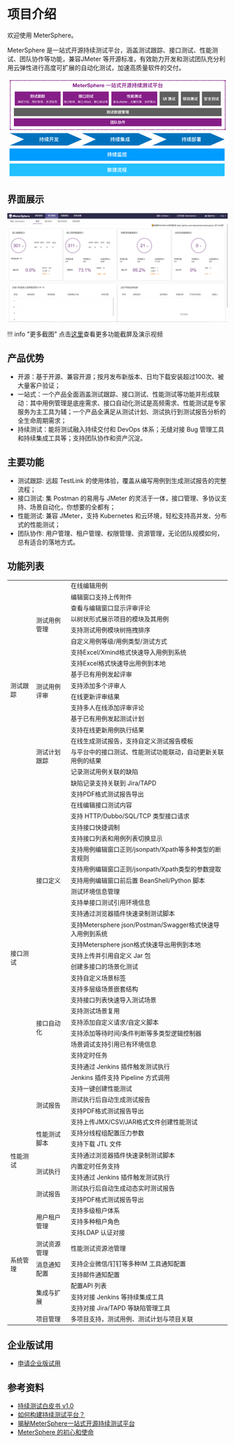 # 项目介绍

欢迎使用 MeterSphere。

MeterSphere 是一站式开源持续测试平台，涵盖测试跟踪、接口测试、性能测试、团队协作等功能，兼容JMeter 等开源标准，有效助力开发和测试团队充分利用云弹性进行高度可扩展的自动化测试，加速高质量软件的交付。

![!产品定位](./img/产品定位.png)

## 界面展示

![!界面展示](./img/ui.png)

!!! info "更多截图"
    点击[这里](https://metersphere.io/features.html)查看更多功能截屏及演示视频

## 产品优势
  
-   开源：基于开源、兼容开源；按月发布新版本、日均下载安装超过100次、被大量客户验证；
-   一站式：一个产品全面涵盖测试跟踪、接口测试、性能测试等功能并形成联动：其中用例管理是底座需求、接口自动化测试是高频需求、性能测试是专家服务为主工具为辅；一个产品全满足从测试计划、测试执行到测试报告分析的全生命周期需求；
-   持续测试：能将测试融入持续交付和 DevOps 体系；无缝对接 Bug 管理工具和持续集成工具等；支持团队协作和资产沉淀。

## 主要功能

-   测试跟踪: 远超 TestLink 的使用体验，覆盖从编写用例到生成测试报告的完整流程；
-   接口测试: 集 Postman 的易用与 JMeter 的灵活于一体，接口管理、多协议支持、场景自动化，你想要的全都有；
-   性能测试: 兼容 JMeter，支持 Kubernetes 和云环境，轻松支持高并发、分布式的性能测试；
-   团队协作: 用户管理、租户管理、权限管理、资源管理，无论团队规模如何，总有适合的落地方式。

## 功能列表

  <table>

   <tr >
    <td rowspan="19">测试跟踪</td>
    <td rowspan="8">测试用例管理</td>
    <td>在线编辑用例</td>
   </tr>
   <tr >
    <td>编辑窗口支持上传附件</td>
   </tr>
   <tr >
    <td>查看与编辑窗口显示评审评论</td>
   </tr>
   <tr >
    <td>以树状形式展示项目的模块及其用例</td>
   </tr>
   <tr >
    <td>支持测试用例模块树拖拽排序</td>
   </tr>
   <tr >
    <td>自定义用例等级/用例类型/测试方式</td>
   </tr>
   <tr >
    <td>支持Excel/Xmind格式快速导入用例到系统</td>
   </tr>
   <tr >
    <td>支持Excel格式快速导出用例到本地</td>
   </tr>
   <tr >
    <td rowspan="4">测试用例评审</td>
    <td>基于已有用例发起评审</td>
   </tr>
   <tr >
    <td>支持添加多个评审人</td>
   </tr>
   <tr >
    <td>在线更新评审结果</td>
   </tr>
   <tr >
    <td>支持多人在线添加评审评论</td>
   </tr>
   <tr >
    <td rowspan="7">测试计划跟踪</td>
    <td>基于已有用例发起测试计划</td>
   </tr>
   <tr >
    <td>支持在线更新用例执行结果</td>
   </tr>
   <tr >
    <td>在线生成测试报告，支持自定义测试报告模板</td>
   </tr>
   <tr >
    <td>与平台中的接口测试、性能测试功能联动，自动更新关联用例的结果</td>
   </tr>
   <tr >
    <td>记录测试用例关联的缺陷</td>
   </tr>
   <tr >
    <td>缺陷记录支持关联到 Jira/TAPD</td>
   </tr>
   <tr >
    <td>支持PDF格式测试报告导出</td>
   </tr>
   <tr >
    <td rowspan="27">接口测试</td>
    <td rowspan="13">接口定义</td>
    <td>在线编辑接口测试内容</td>
   </tr>
   <tr >
    <td>支持 HTTP/Dubbo/SQL/TCP 类型接口请求</td>
   </tr>
   <tr >
    <td>支持接口快捷调制</td>
   </tr>
   <tr >
    <td>支持接口列表和用例列表切换显示</td>
   </tr>
   <tr >
    <td>支持用例编辑窗口正则/jsonpath/Xpath等多种类型的断言规则</td>
   </tr>
   <tr >
    <td>支持用例编辑窗口正则/jsonpath/Xpath类型的参数提取</td>
   </tr>
   <tr >
    <td>支持用例编辑窗口前后置 BeanShell/Python 脚本</td>
   </tr>
   <tr >
    <td>测试环境信息管理</td>
   </tr>
   <tr >
    <td>支持单接口测试引用环境信息</td>
   </tr>
   <tr >
    <td>支持通过浏览器插件快速录制测试脚本</td>
   </tr>
   <tr >
    <td>支持Metersphere json/Postman/Swagger格式快速导入用例到系统</td>
   </tr>
   <tr >
    <td>支持Metersphere json格式快速导出用例到本地</td>
   </tr>
   <tr >
    <td>支持上传并引用自定义 Jar 包</td>
   </tr>
   <tr >
    <td rowspan="12">接口自动化</td>
    <td>创建多接口的场景化测试</td>
   </tr>
   <tr >
    <td>支持自定义场景标签</td>
   </tr>
   <tr >
    <td>支持多层级场景嵌套结构</td>
   </tr>
   <tr >
    <td>支持接口列表快速导入测试场景</td>
   </tr>
   <tr >
    <td>支持测试场景复用</td>
   </tr>
   <tr >
    <td>支持添加自定义请求/自定义脚本</td>
   </tr>
   <tr >
    <td>支持添加等待时间/条件判断等多类型逻辑控制器</td>
   </tr>
   <tr >
    <td>场景调试支持引用已有环境信息</td>
   </tr>
   <tr >
    <td>支持定时任务</td>
   </tr>
   <tr >
    <td>支持通过 Jenkins 插件触发测试执行</td>
   </tr>
   <tr >
    <td>Jenkins 插件支持 Pipeline 方式调用</td>
   </tr>
   <tr >
    <td>支持一键创建性能测试</td>
   </tr>
   <tr >
    <td rowspan="2">测试报告</td>
    <td>测试执行后自动生成测试报告</td>
   </tr>
   <tr >
    <td>支持PDF格式测试报告导出</td>
   </tr>
   <tr >
    <td rowspan="8">性能测试</td>
    <td rowspan="4">性能测试脚本</td>
    <td>支持上传JMX/CSV/JAR格式文件创建性能测试</td>
   </tr>
   <tr >
    <td>支持分线程组配置压力参数</td>
   </tr>
   <tr >
    <td>支持下载 JTL 文件</td>
   </tr>
   <tr >
    <td>支持通过浏览器插件快速录制测试脚本</td>
   </tr>
   <tr >
    <td rowspan="2">测试执行</td>
    <td>内置定时任务支持</td>
   </tr>
   <tr >
    <td>支持通过 Jenkins 插件触发测试执行</td>
   </tr>
   <tr >
    <td rowspan="2">测试报告</td>
    <td>测试执行后自动生成动态实时测试报告</td>
   </tr>
   <tr >
    <td>支持PDF格式测试报告导出</td>
   </tr>
   <tr >
    <td rowspan="10">系统管理</td>
    <td rowspan="3">用户租户管理</td>
    <td>支持多级租户体系</td>
   </tr>
   <tr >
    <td>支持多种租户角色</td>
   </tr>
   <tr >
    <td>支持LDAP 认证对接</td>
   </tr>
   <tr >
    <td>测试资源管理</td>
    <td>性能测试资源池管理</td>
   </tr>
   <tr >
    <td rowspan="2">消息通知配置</td>
    <td>支持企业微信/钉钉等多种IM 工具通知配置</td>
   </tr>
   <tr >
    <td>支持邮件通知配置</td>
   </tr>
   <tr >
    <td rowspan="3">集成与扩展</td>
    <td>配置API 列表</td>
   </tr>
   <tr >
    <td>支持对接 Jenkins 等持续集成工具</td>
   </tr>
   <tr >
    <td>支持对接 Jira/TAPD 等缺陷管理工具</td>
   </tr>
   <tr >
    <td>项目管理</td>
    <td>多项目支持，测试用例、测试计划与项目关联</td>
   </tr>
  </table>

## 企业版试用

- [申请企业版试用](https://jinshuju.net/f/CzzAOe)

## 参考资料

- [持续测试白皮书 v1.0](https://jinshuju.net/f/KqFUhq)
- [如何构建持续测试平台？](https://metersphere.io/download/how_to_build_a_continous_platform-202101.pdf)
- [揭秘MeterSphere一站式开源持续测试平台](https://live.vhall.com/725359622)
- [MeterSphere 的初心和使命](https://mp.weixin.qq.com/s/DpCt3BNgBTlV3sJ5qtPmZw)
